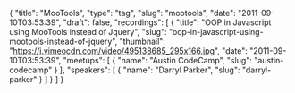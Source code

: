 {
  "title": "MooTools",
  "type": "tag",
  "slug": "mootools",
  "date": "2011-09-10T03:53:39",
  "draft": false,
  "recordings": [
    {
      "title": "OOP in Javascript using MooTools instead of Jquery",
      "slug": "oop-in-javascript-using-mootools-instead-of-jquery",
      "thumbnail": "https://i.vimeocdn.com/video/495138685_295x166.jpg",
      "date": "2011-09-10T03:53:39",
      "meetups": [
        {
          "name": "Austin CodeCamp",
          "slug": "austin-codecamp"
        }
      ],
      "speakers": [
        {
          "name": "Darryl Parker",
          "slug": "darryl-parker"
        }
      ]
    }
  ]
}
